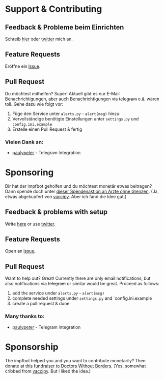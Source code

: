 # Support & Contributing

## Feedback & Probleme beim Einrichten

Schreib [hier](https://github.com/sibalzer/impfbot/issues/5) oder [twitter](https://twitter.com/datearl) mich an.

## Feature Requests

Eröffne ein [Issue](https://github.com/sibalzer/impfbot/issues/new/choose).

## Pull Request

Du möchtest mithelfen? Super! Aktuell gibt es nur E-Mail Benachrichtigungen, aber auch Benachrichtigungen via ~~telegram~~ o.ä. wären toll. Gehe dazu wie folgt vor:

1. Füge den Service unter `alerts.py` - `alert(msg)` hinzu
2. Vervollständige benötigte Einstellungen unter `settings.py` und `config.ini.example`
3. Erstelle einen Pull Request & fertig

### Vielen Dank an:

- [paulypeter](https://github.com/paulypeter) - Telegram Integration

# Sponsoring

Dir hat der impfbot geholfen und du möchtest monetär etwas beitragen? Dann spende doch unter [dieser Spendenaktion an Ärzte ohne Grenzen](https://www.aerzte-ohne-grenzen.de/spenden-sammeln?cfd=z1suz). (Ja, etwas abgekupfert von [vaccipy](https://github.com/iamnotturner/vaccipy). Aber ich fand die Idee gut.)




## Feedback & problems with setup

Write [here](https://github.com/sibalzer/impfbot/issues/5) or use [twitter](https://twitter.com/datearl).

## Feature Requests

Open an [issue](https://github.com/sibalzer/impfbot/issues/new/choose).

## Pull Request

Want to help out? Great! Currently there are only email notifications, but also notifications via ~~telegram~~ or similar would be great. Proceed as follows:

1. add the service under `alerts.py` - `alert(msg)`
2. complete needed settings under `settings.py` and `config.ini.example
3. create a pull request & done

### Many thanks to:

- [paulypeter](https://github.com/paulypeter) - Telegram Integration

# Sponsorship

The impfbot helped you and you want to contribute monetarily? Then donate at [this fundraiser to Doctors Without Borders](https://www.aerzte-ohne-grenzen.de/spenden-sammeln?cfd=z1suz). (Yes, somewhat cribbed from [vaccipy](https://github.com/iamnotturner/vaccipy). But I liked the idea.)
